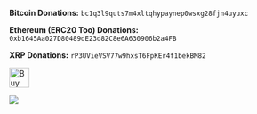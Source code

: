 **Bitcoin Donations:** ```bc1q3l9quts7m4xltqhypaynep0wsxg28fjn4uyuxc```

**Ethereum (ERC20 Too) Donations:** ```0xb1645Aa027D80489dE23d82C8e6A630906b2a4FB```

**XRP Donations:** ```rP3UVieVSV77w9hxsT6FpKEr4f1bekBM82```

<a href='https://ko-fi.com/nukedev' target='_blank'><img height='36' style='border:0px;height:36px;' src='https://cdn.ko-fi.com/cdn/kofi2.png?v=2' border='0' alt='Buy Me a Coffee at ko-fi.com' /></a>

[![](https://github-readme-stats.vercel.app/api?username=nukedev&show_icons=true&hide_title=true&theme=nightowl)](https://github.com/nukedev)


<!--
**NukeDev/NukeDev** is a ✨ _special_ ✨ repository because its `README.md` (this file) appears on your GitHub profile.

Here are some ideas to get you started:

- 🔭 I’m currently working on ...
- 🌱 I’m currently learning ...
- 👯 I’m looking to collaborate on ...
- 🤔 I’m looking for help with ...
- 💬 Ask me about ...
- 📫 How to reach me: ...
- 😄 Pronouns: ...
- ⚡ Fun fact: ...
-->
